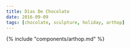 ```yaml
---
title: Dìas De Chocolate
date: 2016-09-09
tags: [chocolate, sculpture, holiday, arthop]
---
```


{% include "components/arthop.md" %}